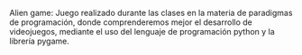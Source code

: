 Alien game:
Juego realizado durante las clases en la materia de paradigmas de programación, donde
comprenderemos mejor el desarrollo de videojuegos, mediante el uso del lenguaje de programación
python y la librería pygame.